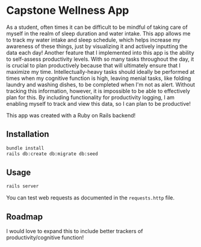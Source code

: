 # Capstone Wellness App 

As a student, often times it can be difficult to be mindful of taking care of myself in the realm of sleep duration and water intake. This app allows me to track my water intake and sleep schedule, which helps increase my awareness of these things, just by visualizing it and actively inputting the data each day!
Another feature that I implemented into this app is the ability to self-assess productivity levels. With so many tasks throughout the day, it is crucial to plan productively because that will ultimately ensure that I maximize my time. Intellectually-heavy tasks should ideally be performed at times when my cognitive function is high, leaving menial tasks, like folding laundry and washing dishes, to be completed when I'm not as alert. 
Without tracking this information, however, it is impossible to be able to effectively plan for this. By including functionality for productivity logging, I am enabling myself to track and view this data, so I can plan to be productive!

This app was created with a Ruby on Rails backend!

## Installation

```bash
bundle install
rails db:create db:migrate db:seed
```

## Usage

```bash
rails server
```

You can test web requests as documented in the `requests.http` file.

## Roadmap

I would love to expand this to include better trackers of productivity/cognitive function!
